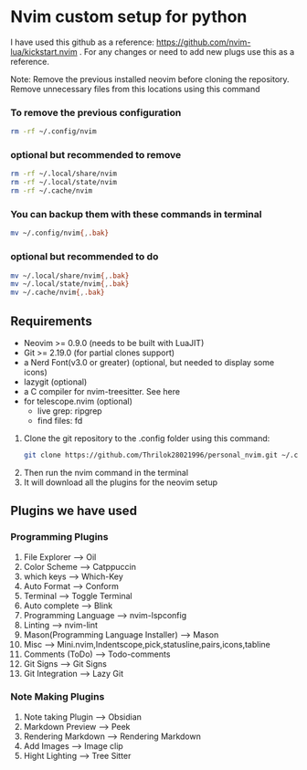 # Nvim custom setup for python

I have used this github as a reference: https://github.com/nvim-lua/kickstart.nvim . For any changes or need to add new plugs use this as a reference.

Note: Remove the previous installed neovim before cloning the repository.
Remove unnecessary files from this locations using this command

### To remove the previous configuration

```bash
rm -rf ~/.config/nvim
```

### optional but recommended to remove

```bash
rm -rf ~/.local/share/nvim
rm -rf ~/.local/state/nvim
rm -rf ~/.cache/nvim
```

### You can backup them with these commands in terminal

```bash
mv ~/.config/nvim{,.bak}
```

### optional but recommended to do

```bash
mv ~/.local/share/nvim{,.bak}
mv ~/.local/state/nvim{,.bak}
mv ~/.cache/nvim{,.bak}
```

## Requirements

- Neovim >= 0.9.0 (needs to be built with LuaJIT)
- Git >= 2.19.0 (for partial clones support)
- a Nerd Font(v3.0 or greater) (optional, but needed to display some icons)
- lazygit (optional)
- a C compiler for nvim-treesitter. See here
- for telescope.nvim (optional)
  - live grep: ripgrep
  - find files: fd

1. Clone the git repository to the .config folder
   using this command:
   ```bash
   git clone https://github.com/Thrilok28021996/personal_nvim.git ~/.config/nvim
   ```
2. Then run the nvim command in the terminal
3. It will download all the plugins for the neovim setup

## Plugins we have used

### Programming Plugins

1. File Explorer --> Oil
2. Color Scheme --> Catppuccin
3. which keys --> Which-Key
4. Auto Format --> Conform
5. Terminal --> Toggle Terminal
6. Auto complete --> Blink
7. Programming Language --> nvim-lspconfig
8. Linting --> nvim-lint
9. Mason(Programming Language Installer) --> Mason
10. Misc --> Mini.nvim,Indentscope,pick,statusline,pairs,icons,tabline
11. Comments (ToDo) --> Todo-comments
12. Git Signs --> Git Signs
13. Git Integration --> Lazy Git

### Note Making Plugins

1. Note taking Plugin --> Obsidian
2. Markdown Preview --> Peek
3. Rendering Markdown --> Rendering Markdown
4. Add Images --> Image clip
5. Hight Lighting --> Tree Sitter
